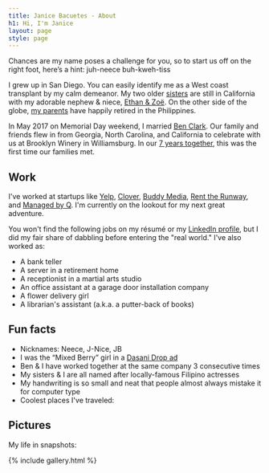 ```yaml
---
title: Janice Bacuetes - About
h1: Hi, I'm Janice
layout: page
style: page
---
```


Chances are my name poses a challenge for you, so to start us off on the right foot, here’s a hint: juh-neece buh-kweh-tiss

I grew up in San Diego. You can easily identify me as a West coast transplant by my calm demeanor. My two older [sisters](public/img/Brooklyn_Winery_Wedding_Chellise_Michael_Photography0185.JPG) are still in California with my adorable nephew & niece, [Ethan & Zoë](public/img/Brooklyn_Winery_Wedding_Chellise_Michael_Photography0190.JPG). On the other side of the globe, [my parents](public/img/Brooklyn_Winery_Wedding_Chellise_Michael_Photography0178.JPG) have happily retired in the Philippines.

In May 2017 on Memorial Day weekend, I married [Ben Clark](https://clarkbk.com/about/). Our family and friends flew in from Georgia, North Carolina, and California to celebrate with us at Brooklyn Winery in Williamsburg. In our [7 years together](https://janiceandben.com/story/), this was the first time our families met.



## Work

I've worked at startups like [Yelp](http://www.yelp.com/nyc), [Clover](https://www.clover.com/), [Buddy Media](http://www.exacttarget.com/products/social-media-marketing/buddy-media), [Rent the Runway](https://www.renttherunway.com/), and [Managed by Q](https://www.managedbyq.com/). I'm currently on the lookout for my next great adventure.

You won't find the following jobs on my résumé or my [LinkedIn profile](https://www.linkedin.com/in/jbacuetes
), but I did my fair share of dabbling before entering the "real world." I've also worked as:

* A bank teller
* A server in a retirement home
* A receptionist in a martial arts studio
* An office assistant at a garage door installation company
* A flower delivery girl
* A librarian's assistant (a.k.a. a putter-back of books)



## Fun facts

* Nicknames: Neece, J-Nice, JB
* I was the “Mixed Berry” girl in a [Dasani Drop ad](public/img/Dasani1.jpg)
* Ben & I have worked together at the same company 3 consecutive times
* My sisters & I are all named after locally-famous Filipino actresses
* My handwriting is so small and neat that people almost always mistake it for computer type
* Coolest places I've traveled: <span id="vacations" style="display:none">Maldives</span>




## Pictures

My life in snapshots:

{% include gallery.html %}
